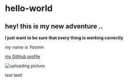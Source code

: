 # hello-world
## hey! this is my new adventure ..

**I just want to be sure that every thing is working correctly**

*my name is Yasmin*

[my GitHub profile](https://github.com/yasminadaileh1)

![uploading picture](https://madsourcer.com/public/wp-content/uploads/github.jpg)


test test!
